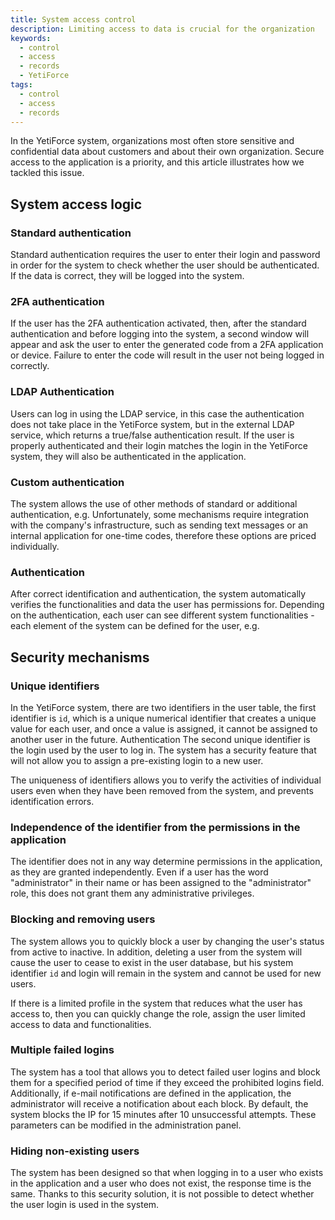 ```yaml
---
title: System access control
description: Limiting access to data is crucial for the organization
keywords:
  - control
  - access
  - records
  - YetiForce
tags:
  - control
  - access
  - records
---
```


In the YetiForce system, organizations most often store sensitive and confidential data about customers and about their own organization. Secure access to the application is a priority, and this article illustrates how we tackled this issue.

## System access logic

### Standard authentication

Standard authentication requires the user to enter their login and password in order for the system to check whether the user should be authenticated. If the data is correct, they will be logged into the system.

### 2FA authentication

If the user has the 2FA authentication activated, then, after the standard authentication and before logging into the system, a second window will appear and ask the user to enter the generated code from a 2FA application or device. Failure to enter the code will result in the user not being logged in correctly.

### LDAP Authentication

Users can log in using the LDAP service, in this case the authentication does not take place in the YetiForce system, but in the external LDAP service, which returns a true/false authentication result. If the user is properly authenticated and their login matches the login in the YetiForce system, they will also be authenticated in the application.

### Custom authentication

The system allows the use of other methods of standard or additional authentication, e.g. Unfortunately, some mechanisms require integration with the company's infrastructure, such as sending text messages or an internal application for one-time codes, therefore these options are priced individually.

### Authentication

After correct identification and authentication, the system automatically verifies the functionalities and data the user has permissions for. Depending on the authentication, each user can see different system functionalities - each element of the system can be defined for the user, e.g.

## Security mechanisms

### Unique identifiers

In the YetiForce system, there are two identifiers in the user table, the first identifier is `id`, which is a unique numerical identifier that creates a unique value for each user, and once a value is assigned, it cannot be assigned to another user in the future. Authentication The second unique identifier is the login used by the user to log in. The system has a security feature that will not allow you to assign a pre-existing login to a new user.

The uniqueness of identifiers allows you to verify the activities of individual users even when they have been removed from the system, and prevents identification errors.

### Independence of the identifier from the permissions in the application

The identifier does not in any way determine permissions in the application, as they are granted independently. Even if a user has the word "administrator" in their name or has been assigned to the "administrator" role, this does not grant them any administrative privileges.

### Blocking and removing users

The system allows you to quickly block a user by changing the user's status from active to inactive. In addition, deleting a user from the system will cause the user to cease to exist in the user database, but his system identifier `id` and login will remain in the system and cannot be used for new users.

If there is a limited profile in the system that reduces what the user has access to, then you can quickly change the role, assign the user limited access to data and functionalities.

### Multiple failed logins

The system has a tool that allows you to detect failed user logins and block them for a specified period of time if they exceed the prohibited logins field. Additionally, if e-mail notifications are defined in the application, the administrator will receive a notification about each block. By default, the system blocks the IP for 15 minutes after 10 unsuccessful attempts. These parameters can be modified in the administration panel.

### Hiding non-existing users

The system has been designed so that when logging in to a user who exists in the application and a user who does not exist, the response time is the same. Thanks to this security solution, it is not possible to detect whether the user login is used in the system.
